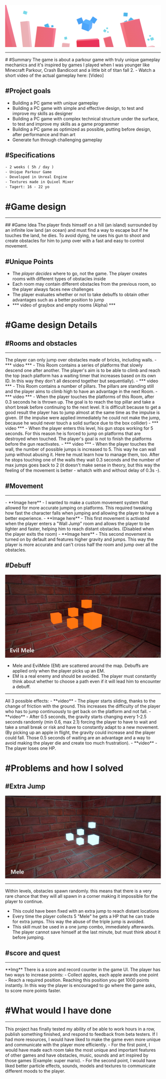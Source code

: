 ![JumpJumpBanner](JumpJumpBanner3.png)
<hr>
# #Summary
The game is about a parkour game with truly unique gameplay mechanics and it's inspired by games I played when I was younger like Minecraft Parkour, Crash Bandicoot and a little bit of titan fall 2.
- Watch a short video of the actual gameplay here: [Video]

## #Project goals


- Building a PC game with *unique* gameplay
- Building a PC game with simple and effective design, to test and improve my skills as designer
- Building a PC game with complex technical structure under the surface, to test and improve my skills as a game programmer
- Building a PC game as optimized as possible, putting before design, after performance and than art
- Generate fun through challenging gameplay

## #Specifications

    - 2 weeks ( 5h / day )
    - Unique Parkour Game
    - Developed in Unreal Engine
    - Textures made in Quixel Mixer
    - Tagert: 16 - 22 yo


# #Game design
<hr>
## #Game Idea
The player finds himself on a hill (an island) surrounded by an infinite low land (an ocean) and must find a way to escape but if he touches the land, he dies. To avoid dying, he uses his gun to shoot and create obstacles for him to jump over with a fast and easy to control movement.

## #Unique Points

- The *player decides* where to go, not the game. The player creates rooms with different types of obstacles inside
- Each room may contain different obstacles from the previous room, so the player always faces new challenges
- The player evaluates whether or not to take debuffs to obtain other advantages such as a better position to jump
- *** video of graybox and empty rooms (Alpha) ***
  
# #Game design Details

## #Rooms and obstacles
<hr>
The player can only jump over obstacles made of bricks, including walls.
- *** video ***
- This Room contains a series of platforms that slowly descend one after another. The player's aim is to be able to climb and reach the top (each platform has a waiting timer that increases based on its own ID. In this way they don't all descend together but sequentially).
- *** video ***
- This Room contains a number of pillars. The pillars are standing still and the player aims to climb high to have an advantage in the next Room.
- *** video ***
- When the player touches the platforms of this Room, after 0.3 seconds he is thrown up. The goal is to reach the top pillar and take a short break before continuing to the next level. It is difficult because to get a good result the player has to jump almost at the same time as the impulse is given. (If the impulse were applied immediately he could not make the jump, because he would never touch a solid surface due to the box collider)
- *** video ***
- When the player enters this level, his gun stops working for 5 seconds. For this reason he is forced to jump on platforms that are destroyed when touched. The player's goal is not to finish the platforms before the gun reactivates.
- *** video ***
- When the player touches the wall, the number of possible jumps is increased to 5. This way he can wall jump without abusing it. Here he must learn how to manage them, too. After he stops touching one of the walls they wait 0.3 seconds and the number of max jumps goes back to 2 (it doesn't make sense in theory, but this way the feeling of the movement is better - whatch with and without delay of 0.3s -). 

## #Movement
<hr>
- **Image here**
- I wanted to make a custom movement system that allowed for more accurate jumping on platforms. This required tweaking how fast the character falls when jumping and allowing the player to have a better experience.
- **Image here**
- This first movement is activated when the player enters a "Wall Jump" room and allows the player to be lighter and faster, helping him to reach distant obstacles. (Disabled when the player exits the room)
- **Image here**
- This second movement is turned on by default and features higher gravity and jumps. This way the player is more accurate and can't cross half the room and jump over all the obstacles.

## #Debuff
![EM](/Assets/EM_img.png)
- Mele and EvilMele (EM) are scattered around the map. Debuffs are applied only when the player picks up an EM.
- EM is a real enemy and should be avoided. The player must constantly think about whether to choose a path even if it will lead him to encounter a debuff.
<hr>
All 3 possible effects:
- **video**
- The player starts sliding, thanks to the change of friction with the ground. This increases the difficulty of the player who has to jump continuously to get back on the platform and not fall.
- **video**
- After 0.5 seconds, the gravity starts changing every 1-2.5 seconds randomly (min 0.6, max 2.1) forcing the player to have to wait and take a small break or risk and have to constantly adapt to a new movement. (By picking up an apple in flight, the gravity could increase and the player could fall. Those 0.5 seconds of waiting are an advantage and a way to avoid making the player die and create too much frustration).
- **video**
- The player loses one HP.


# #Problems and how I solved

## #Extra Jump
![M](/Assets/M_img.png)
<hr>
Within levels, obstacles spawn randomly. this means that there is a very rare chance that they will all spawn in a corner making it impossible for the player to continue.

- This could have been fixed with an extra jump to reach distant locations
- Every time the player collects 5 "Mele" he gets a HP that he can trade for extra jumps. This way the abuse of the triple jump is avoided.
- This skill must be used in a one jump combo, immediately afterwards. The player cannot save himself at the last minute, but must think about it before jumping.
## #score and quest
<hr>
**Img**
There is a score and record counter in the game UI. The player has two ways to increase points:
- Collect apples, each apple awards one point
- Reach a required position. Reaching this position you get 1000 points instantly. In this way the player is encouraged to go where the game asks, to score more points faster.

# #What would I have done
<hr>
This project has finally tested my ability of be able to work hours in a row, publish something finished, and respond to feedback from beta testers.
If I had more resources, I would have liked to make the game even more unique and communicate with the player more efficiently.
- For the first point, I would have made each room take the most unique and important features of other games and have obstacles, music, sounds and art inspired by those games (Example: super mario).
- For the second point, I would have liked better particle effects, sounds, models and textures to communicate different moods to the player.
